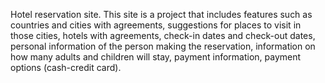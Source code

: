 Hotel reservation site. This site is a project that includes features such as countries and cities with agreements, suggestions for places to visit in those cities, hotels with agreements, check-in dates and check-out dates, personal information of the person making the reservation, information on how many adults and children will stay, payment information, payment options (cash-credit card).
